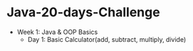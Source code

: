 # Java-20-days-Challenge
- Week 1: Java & OOP Basics
  - Day 1: Basic Calculator(add, subtract, multiply, divide)
